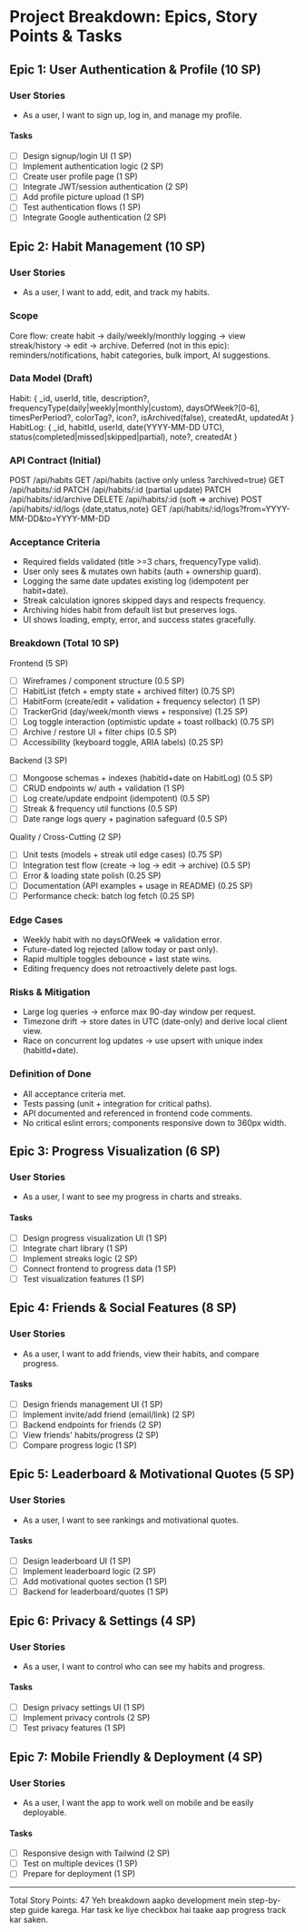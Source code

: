 # Project Breakdown: Epics, Story Points & Tasks

## Epic 1: User Authentication & Profile (10 SP)
### User Stories
- As a user, I want to sign up, log in, and manage my profile.

#### Tasks
- [ ] Design signup/login UI (1 SP)
- [ ] Implement authentication logic (2 SP)
- [ ] Create user profile page (1 SP)
- [ ] Integrate JWT/session authentication (2 SP)
- [ ] Add profile picture upload (1 SP)
- [ ] Test authentication flows (1 SP)
- [ ] Integrate Google authentication (2 SP)

## Epic 2: Habit Management (10 SP)
### User Stories
- As a user, I want to add, edit, and track my habits.

### Scope
Core flow: create habit -> daily/weekly/monthly logging -> view streak/history -> edit -> archive.
Deferred (not in this epic): reminders/notifications, habit categories, bulk import, AI suggestions.

### Data Model (Draft)
Habit: { _id, userId, title, description?, frequencyType(daily|weekly|monthly|custom), daysOfWeek?[0-6], timesPerPeriod?, colorTag?, icon?, isArchived(false), createdAt, updatedAt }
HabitLog: { _id, habitId, userId, date(YYYY-MM-DD UTC), status(completed|missed|skipped|partial), note?, createdAt }

### API Contract (Initial)
POST   /api/habits
GET    /api/habits            (active only unless ?archived=true)
GET    /api/habits/:id
PATCH  /api/habits/:id        (partial update)
PATCH  /api/habits/:id/archive
DELETE /api/habits/:id        (soft => archive)
POST   /api/habits/:id/logs   {date,status,note}
GET    /api/habits/:id/logs?from=YYYY-MM-DD&to=YYYY-MM-DD

### Acceptance Criteria
- Required fields validated (title >=3 chars, frequencyType valid).
- User only sees & mutates own habits (auth + ownership guard).
- Logging the same date updates existing log (idempotent per habit+date).
- Streak calculation ignores skipped days and respects frequency.
- Archiving hides habit from default list but preserves logs.
- UI shows loading, empty, error, and success states gracefully.

### Breakdown (Total 10 SP)
Frontend (5 SP)
- [ ] Wireframes / component structure (0.5 SP)
- [ ] HabitList (fetch + empty state + archived filter) (0.75 SP)
- [ ] HabitForm (create/edit + validation + frequency selector) (1 SP)
- [ ] TrackerGrid (day/week/month views + responsive) (1.25 SP)
- [ ] Log toggle interaction (optimistic update + toast rollback) (0.75 SP)
- [ ] Archive / restore UI + filter chips (0.5 SP)
- [ ] Accessibility (keyboard toggle, ARIA labels) (0.25 SP)

Backend (3 SP)
- [ ] Mongoose schemas + indexes (habitId+date on HabitLog) (0.5 SP)
- [ ] CRUD endpoints w/ auth + validation (1 SP)
- [ ] Log create/update endpoint (idempotent) (0.5 SP)
- [ ] Streak & frequency util functions (0.5 SP)
- [ ] Date range logs query + pagination safeguard (0.5 SP)

Quality / Cross-Cutting (2 SP)
- [ ] Unit tests (models + streak util edge cases) (0.75 SP)
- [ ] Integration test flow (create -> log -> edit -> archive) (0.5 SP)
- [ ] Error & loading state polish (0.25 SP)
- [ ] Documentation (API examples + usage in README) (0.25 SP)
- [ ] Performance check: batch log fetch (0.25 SP)

### Edge Cases
- Weekly habit with no daysOfWeek => validation error.
- Future-dated log rejected (allow today or past only).
- Rapid multiple toggles debounce + last state wins.
- Editing frequency does not retroactively delete past logs.

### Risks & Mitigation
- Large log queries -> enforce max 90-day window per request.
- Timezone drift -> store dates in UTC (date-only) and derive local client view.
- Race on concurrent log updates -> use upsert with unique index (habitId+date).

### Definition of Done
- All acceptance criteria met.
- Tests passing (unit + integration for critical paths).
- API documented and referenced in frontend code comments.
- No critical eslint errors; components responsive down to 360px width.

## Epic 3: Progress Visualization (6 SP)
### User Stories
- As a user, I want to see my progress in charts and streaks.

#### Tasks
- [ ] Design progress visualization UI (1 SP)
- [ ] Integrate chart library (1 SP)
- [ ] Implement streaks logic (2 SP)
- [ ] Connect frontend to progress data (1 SP)
- [ ] Test visualization features (1 SP)

## Epic 4: Friends & Social Features (8 SP)
### User Stories
- As a user, I want to add friends, view their habits, and compare progress.

#### Tasks
- [ ] Design friends management UI (1 SP)
- [ ] Implement invite/add friend (email/link) (2 SP)
- [ ] Backend endpoints for friends (2 SP)
- [ ] View friends' habits/progress (2 SP)
- [ ] Compare progress logic (1 SP)

## Epic 5: Leaderboard & Motivational Quotes (5 SP)
### User Stories
- As a user, I want to see rankings and motivational quotes.

#### Tasks
- [ ] Design leaderboard UI (1 SP)
- [ ] Implement leaderboard logic (2 SP)
- [ ] Add motivational quotes section (1 SP)
- [ ] Backend for leaderboard/quotes (1 SP)

## Epic 6: Privacy & Settings (4 SP)
### User Stories
- As a user, I want to control who can see my habits and progress.

#### Tasks
- [ ] Design privacy settings UI (1 SP)
- [ ] Implement privacy controls (2 SP)
- [ ] Test privacy features (1 SP)

## Epic 7: Mobile Friendly & Deployment (4 SP)
### User Stories
- As a user, I want the app to work well on mobile and be easily deployable.

#### Tasks
- [ ] Responsive design with Tailwind (2 SP)
- [ ] Test on multiple devices (1 SP)
- [ ] Prepare for deployment (1 SP)

---
Total Story Points: 47
Yeh breakdown aapko development mein step-by-step guide karega. Har task ke liye checkbox hai taake aap progress track kar saken.